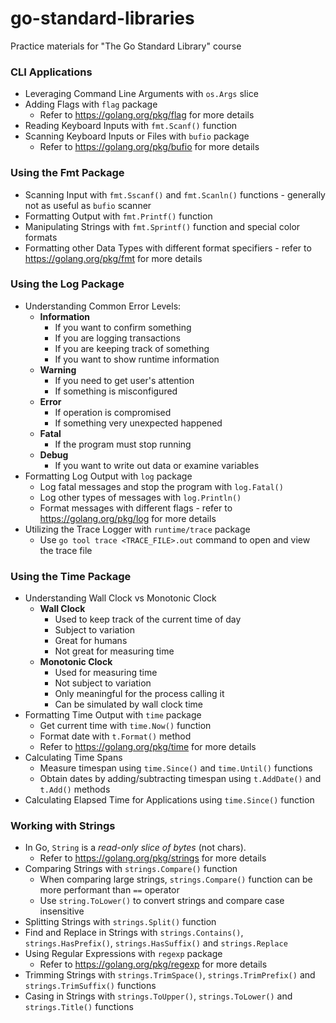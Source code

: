 # go-standard-libraries
Practice materials for "The Go Standard Library" course

### CLI Applications
* Leveraging Command Line Arguments with `os.Args` slice
* Adding Flags with `flag` package
  * Refer to https://golang.org/pkg/flag for more details
* Reading Keyboard Inputs with `fmt.Scanf()` function
* Scanning Keyboard Inputs or Files with `bufio` package
  * Refer to https://golang.org/pkg/bufio for more details

### Using the Fmt Package
* Scanning Input with `fmt.Sscanf()` and `fmt.Scanln()` functions - generally not as useful as `bufio` scanner
* Formatting Output with `fmt.Printf()` function
* Manipulating Strings with `fmt.Sprintf()` function and special color formats
* Formatting other Data Types with different format specifiers - refer to https://golang.org/pkg/fmt for more details

### Using the Log Package
* Understanding Common Error Levels:
  * **Information**
    * If you want to confirm something
    * If you are logging transactions
    * If you are keeping track of something
    * If you want to show runtime information
  * **Warning**
    * If you need to get user's attention
    * If something is misconfigured
  * **Error**
    * If operation is compromised
    * If something very unexpected happened
  * **Fatal**
    * If the program must stop running
  * **Debug**
    * If you want to write out data or examine variables
* Formatting Log Output with `log` package
  * Log fatal messages and stop the program with `log.Fatal()`
  * Log other types of messages with `log.Println()`
  * Format messages with different flags - refer to https://golang.org/pkg/log for more details
* Utilizing the Trace Logger with `runtime/trace` package
  * Use `go tool trace <TRACE_FILE>.out` command to open and view the trace file

### Using the Time Package
* Understanding Wall Clock vs Monotonic Clock
  * **Wall Clock**
    * Used to keep track of the current time of day
    * Subject to variation
    * Great for humans
    * Not great for measuring time
  * **Monotonic Clock**
    * Used for measuring time
    * Not subject to variation
    * Only meaningful for the process calling it
    * Can be simulated by wall clock time
* Formatting Time Output with `time` package
  * Get current time with `time.Now()` function
  * Format date with `t.Format()` method
  * Refer to https://golang.org/pkg/time for more details
* Calculating Time Spans
  * Measure timespan using `time.Since()` and `time.Until()` functions
  * Obtain dates by adding/subtracting timespan using `t.AddDate()` and `t.Add()` methods
* Calculating Elapsed Time for Applications using `time.Since()` function

### Working with Strings
* In Go, `String` is a *read-only slice of bytes* (not chars).
  * Refer to https://golang.org/pkg/strings for more details
* Comparing Strings with `strings.Compare()` function
  * When comparing large strings, `strings.Compare()` function can be more performant than `==` operator
  * Use `string.ToLower()` to convert strings and compare case insensitive
* Splitting Strings with `strings.Split()` function
* Find and Replace in Strings with `strings.Contains()`, `strings.HasPrefix()`, `strings.HasSuffix()` and `strings.Replace`
* Using Regular Expressions with `regexp` package
  * Refer to https://golang.org/pkg/regexp for more details
* Trimming Strings with `strings.TrimSpace()`, `strings.TrimPrefix()` and `strings.TrimSuffix()` functions
* Casing in Strings with `strings.ToUpper()`, `strings.ToLower()` and `strings.Title()` functions
